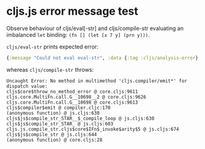 # cljs.js error message test

Observe behaviour of cljs/eval[-str] and cljs/compile-str evaluating an imbalanced `let` binding: `(fn [] (let [x 7 y] (prn y)))`.

`cljs/eval-str` prints expected error:

```clj
{:message "Could not eval eval-str", :data {:tag :cljs/analysis-error}, :cause #error {:message "bindings must be vector of even number of elements at line 1 ", :data {:file nil, :line 1, :column 8, :tag :cljs/analysis-error}}}
```

whereas `cljs/compile-str` throws:

```
Uncaught Error: No method in multimethod 'cljs.compiler/emit*' for dispatch value:
cljs$core$throw_no_method_error @ core.cljs:9611
cljs.core.MultiFn.call.G__10698__2 @ core.cljs:9626
cljs.core.MultiFn.call.G__10698 @ core.cljs:9613
cljs$compiler$emit @ compiler.cljc:170
(anonymous function) @ js.cljs:630
cljs$js$compile_str_STAR__$_compile_loop @ js.cljs:630
cljs$js$compile_str_STAR_ @ js.cljs:603
cljs.js.compile_str.cljs$core$IFn$_invoke$arity$5 @ js.cljs:674
cljs$js$compile_str @ js.cljs:644
(anonymous function) @ core.cljs:28
```